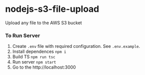 # nodejs-s3-file-upload
Upload any file to the AWS S3 bucket

### To Run Server
1. Create `.env` file with required configuration. See `.env.example`.
2. Install dependences `npm i`
3. Build TS `npm run tsc`
4. Run server `npm start`
5. Go to the http://localhost:3000
